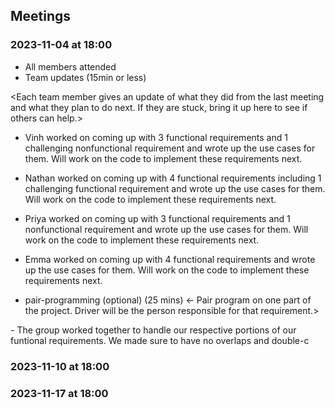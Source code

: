 ## Meetings
### 2023-11-04 at 18:00
- All members attended
- Team updates (15min or less)

<Each team member gives an update of what they did from the last meeting and what
they plan to do next. If they are stuck, bring it up here to see if others can
help.>
- Vinh worked on coming up with 3 functional requirements and 1 challenging nonfunctional requirement and wrote up the use cases for them. Will work on the code to implement these requirements next.

- Nathan worked on coming up with 4 functional requirements including 1 challenging functional requirement and wrote up the use cases for them. Will work on the code to implement these requirements next.

- Priya worked on coming up with 3 functional requirements and 1 nonfunctional requirement and wrote up the use cases for them. Will work on the code to implement these requirements next.

- Emma worked on coming up with 4 functional requirements and wrote up the use cases for them. Will work on the code to implement these requirements next.

- pair-programming (optional) (25 mins)
<- Pair program on one part of the project. Driver will be the person responsible
for that requirement.>
<summary>
- The group worked together to handle our respective portions of our
funtional requirements. We made sure to have no overlaps and double-c

### 2023-11-10 at 18:00
<meeting template would go here>
<only fill in template once you had the meeting>
<see example on the last date>
<use date format YYYY-MM-DD at HH:MM>

### 2023-11-17 at 18:00
<meeting template would go here>
<only fill in template once you had the meeting>

